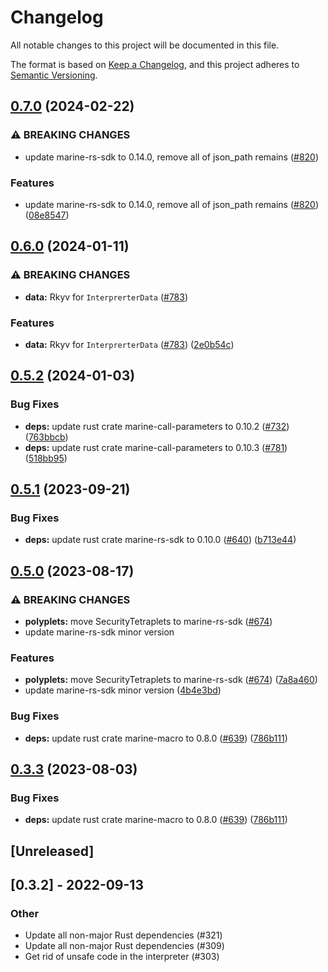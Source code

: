 # Changelog
All notable changes to this project will be documented in this file.

The format is based on [Keep a Changelog](https://keepachangelog.com/en/1.0.0/),
and this project adheres to [Semantic Versioning](https://semver.org/spec/v2.0.0.html).

## [0.7.0](https://github.com/fluencelabs/aquavm/compare/polyplets-v0.6.0...polyplets-v0.7.0) (2024-02-22)


### ⚠ BREAKING CHANGES

* update marine-rs-sdk to 0.14.0, remove all of json_path remains ([#820](https://github.com/fluencelabs/aquavm/issues/820))

### Features

* update marine-rs-sdk to 0.14.0, remove all of json_path remains ([#820](https://github.com/fluencelabs/aquavm/issues/820)) ([08e8547](https://github.com/fluencelabs/aquavm/commit/08e85478b4716f2ae5f57bc57dcb5d1df63f1b5d))

## [0.6.0](https://github.com/fluencelabs/aquavm/compare/polyplets-v0.5.2...polyplets-v0.6.0) (2024-01-11)


### ⚠ BREAKING CHANGES

* **data:** Rkyv for `InterprerterData` ([#783](https://github.com/fluencelabs/aquavm/issues/783))

### Features

* **data:** Rkyv for `InterprerterData` ([#783](https://github.com/fluencelabs/aquavm/issues/783)) ([2e0b54c](https://github.com/fluencelabs/aquavm/commit/2e0b54c2d415a27d2111587b850e981d8a8bcae2))

## [0.5.2](https://github.com/fluencelabs/aquavm/compare/polyplets-v0.5.1...polyplets-v0.5.2) (2024-01-03)


### Bug Fixes

* **deps:** update rust crate marine-call-parameters to 0.10.2 ([#732](https://github.com/fluencelabs/aquavm/issues/732)) ([763bbcb](https://github.com/fluencelabs/aquavm/commit/763bbcb663ba445ed19431929823e7bfcc6d910c))
* **deps:** update rust crate marine-call-parameters to 0.10.3 ([#781](https://github.com/fluencelabs/aquavm/issues/781)) ([518bb95](https://github.com/fluencelabs/aquavm/commit/518bb95a178ab1508d27b1fa71bd205ef05dea8e))

## [0.5.1](https://github.com/fluencelabs/aquavm/compare/polyplets-v0.5.0...polyplets-v0.5.1) (2023-09-21)


### Bug Fixes

* **deps:** update rust crate marine-rs-sdk to 0.10.0 ([#640](https://github.com/fluencelabs/aquavm/issues/640)) ([b713e44](https://github.com/fluencelabs/aquavm/commit/b713e447fca38e0877a6c0e56bf91880f02bf9e4))

## [0.5.0](https://github.com/fluencelabs/aquavm/compare/polyplets-v0.4.0...polyplets-v0.5.0) (2023-08-17)


### ⚠ BREAKING CHANGES

* **polyplets:** move SecurityTetraplets to marine-rs-sdk  ([#674](https://github.com/fluencelabs/aquavm/issues/674))
* update marine-rs-sdk minor version

### Features

* **polyplets:** move SecurityTetraplets to marine-rs-sdk  ([#674](https://github.com/fluencelabs/aquavm/issues/674)) ([7a8a460](https://github.com/fluencelabs/aquavm/commit/7a8a46057297317e1b776b13d913b0d42ec0a9af))
* update marine-rs-sdk minor version ([4b4e3bd](https://github.com/fluencelabs/aquavm/commit/4b4e3bde839d1167ea559d49b183d1a76bc93439))


### Bug Fixes

* **deps:** update rust crate marine-macro to 0.8.0 ([#639](https://github.com/fluencelabs/aquavm/issues/639)) ([786b111](https://github.com/fluencelabs/aquavm/commit/786b11164272f15c5bf1ad89f2a46b170565902d))

## [0.3.3](https://github.com/fluencelabs/aquavm/compare/polyplets-v0.3.2...polyplets-v0.3.3) (2023-08-03)


### Bug Fixes

* **deps:** update rust crate marine-macro to 0.8.0 ([#639](https://github.com/fluencelabs/aquavm/issues/639)) ([786b111](https://github.com/fluencelabs/aquavm/commit/786b11164272f15c5bf1ad89f2a46b170565902d))

## [Unreleased]

## [0.3.2] - 2022-09-13

### Other
- Update all non-major Rust dependencies (#321)
- Update all non-major Rust dependencies (#309)
- Get rid of unsafe code in the interpreter (#303)
